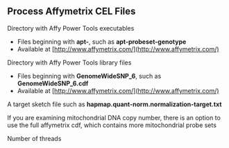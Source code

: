## Process Affymetrix CEL Files 

Directory with Affy Power Tools executables
* Files beginning with **apt-**, such as **apt-probeset-genotype** 
* Available at [http://www.affymetrix.com/](http://www.affymetrix.com/)

Directory with Affy Power Tools library files
* Files beginning with **GenomeWideSNP_6**, such as **GenomeWideSNP_6.cdf**
* Available at [http://www.affymetrix.com/](http://www.affymetrix.com/)

A target sketch file such as **hapmap.quant-norm.normalization-target.txt**

If you are examining mitochondrial DNA copy number, there is an option to use the full affymetrix cdf, which contains more mitochondrial probe sets

Number of threads

